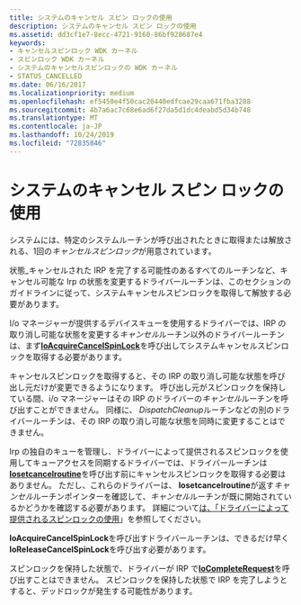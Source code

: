 ```yaml
---
title: システムのキャンセル スピン ロックの使用
description: システムのキャンセル スピン ロックの使用
ms.assetid: dd3cf1e7-8ecc-4721-9160-86bf928687e4
keywords:
- キャンセルスピンロック WDK カーネル
- スピンロック WDK カーネル
- システムのキャンセルスピンロックの WDK カーネル
- STATUS_CANCELLED
ms.date: 06/16/2017
ms.localizationpriority: medium
ms.openlocfilehash: ef5450e4f50cac20440edfcae29caa671fba3288
ms.sourcegitcommit: 4b7a6ac7c68e6ad6f27da5d1dc4deabd5d34b748
ms.translationtype: MT
ms.contentlocale: ja-JP
ms.lasthandoff: 10/24/2019
ms.locfileid: "72835846"
---
```

# <a name="using-the-systems-cancel-spin-lock"></a>システムのキャンセル スピン ロックの使用





システムには、特定のシステムルーチンが呼び出されたときに取得または解放される、1回の*キャンセルスピンロック*が用意されています。

状態\_キャンセルされた IRP を完了する可能性のあるすべてのルーチンなど、キャンセル可能な Irp の状態を変更するドライバールーチンは、このセクションのガイドラインに従って、システムキャンセルスピンロックを取得して解放する必要があります。

I/o マネージャーが提供するデバイスキューを使用するドライバーでは、IRP の取り消し可能な状態を変更する*キャンセル*ルーチン以外のドライバールーチンは、まず[**IoAcquireCancelSpinLock**](https://docs.microsoft.com/previous-versions/windows/hardware/drivers/ff548196(v=vs.85))を呼び出してシステムキャンセルスピンロックを取得する必要があります。

キャンセルスピンロックを取得すると、その IRP の取り消し可能な状態を呼び出し元だけが変更できるようになります。 呼び出し元がスピンロックを保持している間、i/o マネージャーはその IRP のドライバーの*キャンセル*ルーチンを呼び出すことができません。 同様に、 *DispatchCleanup*ルーチンなどの別のドライバールーチンは、その IRP の取り消し可能な状態を同時に変更することはできません。

Irp の独自のキューを管理し、ドライバーによって提供されるスピンロックを使用してキューアクセスを同期するドライバーでは、ドライバールーチンは[**Iosetcancelroutine**](https://docs.microsoft.com/windows-hardware/drivers/ddi/wdm/nf-wdm-iosetcancelroutine)を呼び出す前にキャンセルスピンロックを取得する必要はありません。 ただし、これらのドライバーは、 **Iosetcancelroutine**が返す*キャンセル*ルーチンポインターを確認して、*キャンセル*ルーチンが既に開始されているかどうかを確認する必要があります。 詳細について[は、「ドライバーによって提供されるスピンロックの使用](using-a-driver-supplied-spin-lock.md)」を参照してください。

**IoAcquireCancelSpinLock**を呼び出すドライバールーチンは、できるだけ早く**IoReleaseCancelSpinLock**を呼び出す必要があります。

スピンロックを保持した状態で、ドライバーが IRP で[**IoCompleteRequest**](https://docs.microsoft.com/windows-hardware/drivers/ddi/wdm/nf-wdm-iocompleterequest)を呼び出すことはできません。 スピンロックを保持した状態で IRP を完了しようとすると、デッドロックが発生する可能性があります。

 

 





